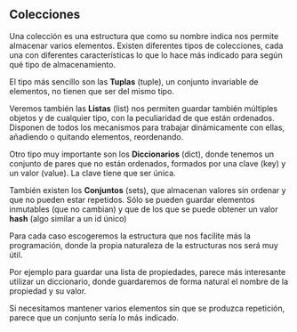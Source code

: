 ## Colecciones 

Una colección es una estructura que como su nombre indica nos permite almacenar varios elementos. Existen diferentes tipos de colecciones, cada una con diferentes características lo que lo hace más indicado para según qué tipo de almacenamiento.

El tipo más sencillo son las **Tuplas** (tuple), un conjunto invariable de elementos, no tienen que ser del mismo tipo.

Veremos también las **Listas** (list) nos permiten guardar también múltiples objetos y de cualquier tipo, con la peculiaridad de que están ordenados. Disponen de todos los mecanismos para trabajar dinámicamente con ellas, añadiendo o quitando elementos, reordenando. 

Otro tipo muy importante son los **Diccionarios** (dict), donde tenemos un conjunto de pares que no están ordenados,  formados por una clave (key) y un valor (value). La clave tiene que ser única.


También existen los **Conjuntos** (sets), que almacenan valores sin ordenar y que no pueden estar repetidos. Sólo se pueden guardar elementos inmutables (que no cambian) y que de los que se puede obtener un valor **hash** (algo similar a un id único)

Para cada caso escogeremos la estructura que nos facilite más la programación, donde la propia naturaleza de la estructuras nos será muy útil.

Por ejemplo para guardar una lista de propiedades, parece más interesante utilizar un diccionario, donde guardaremos de forma natural el nombre de la propiedad y su valor.

Si necesitamos mantener varios elementos sin que se produzca repetición, parece que un conjunto sería lo más indicado.

